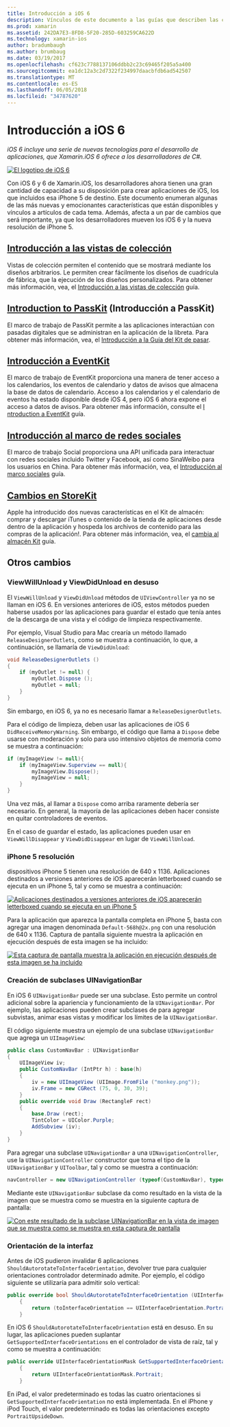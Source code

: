 ```yaml
---
title: Introducción a iOS 6
description: Vínculos de este documento a las guías que describen las características introducidas en iOS 6. Vistas de colección, PassKit, el marco de trabajo Social, y cambios en StoreKit se tratan.
ms.prod: xamarin
ms.assetid: 242DA7E3-8FD8-5F20-285D-603259CA622D
ms.technology: xamarin-ios
author: bradumbaugh
ms.author: brumbaug
ms.date: 03/19/2017
ms.openlocfilehash: cf623c7788137106ddbb2c23c69465f205a5a400
ms.sourcegitcommit: ea1dc12a3c2d7322f234997daacbfdb6ad542507
ms.translationtype: MT
ms.contentlocale: es-ES
ms.lasthandoff: 06/05/2018
ms.locfileid: "34787620"
---
```

# <a name="introduction-to-ios-6"></a>Introducción a iOS 6

_iOS 6 incluye una serie de nuevas tecnologías para el desarrollo de aplicaciones, que Xamarin.iOS 6 ofrece a los desarrolladores de C#._

[ ![](images/ios6-large.jpg "El logotipo de iOS 6")](images/ios6-large.jpg#lightbox)

Con iOS 6 y 6 de Xamarin.iOS, los desarrolladores ahora tienen una gran cantidad de capacidad a su disposición para crear aplicaciones de iOS, los que incluidos esa iPhone 5 de destino.
Este documento enumeran algunas de las más nuevas y emocionantes características que están disponibles y vínculos a artículos de cada tema. Además, afecta a un par de cambios que será importante, ya que los desarrolladores mueven los iOS 6 y la nueva resolución de iPhone 5.


## <a name="introduction-to-collection-viewsiosuser-interfacecontrolsuicollectionviewmd"></a>[Introducción a las vistas de colección](~/ios/user-interface/controls/uicollectionview.md)

Vistas de colección permiten el contenido que se mostrará mediante los diseños arbitrarios. Le permiten crear fácilmente los diseños de cuadrícula de fábrica, que la ejecución de los diseños personalizados. Para obtener más información, vea, el [Introducción a las vistas de colección](~/ios/user-interface/controls/uicollectionview.md) [](~/ios/user-interface/controls/uicollectionview.md)guía.


## <a name="introduction-to-passkitiosplatformpasskitmd"></a>[Introduction to PassKit](~/ios/platform/passkit.md) (Introducción a PassKit)

El marco de trabajo de PassKit permite a las aplicaciones interactúan con pasadas digitales que se administran en la aplicación de la libreta. Para obtener más información, vea, el [Introducción a la Guía del Kit de pasar](~/ios/platform/passkit.md).


##  <a name="introduction-to-eventkitiosplatformeventkitmd"></a>[Introducción a EventKit](~/ios/platform/eventkit.md)

El marco de trabajo de EventKit proporciona una manera de tener acceso a los calendarios, los eventos de calendario y datos de avisos que almacena la base de datos de calendario. Acceso a los calendarios y el calendario de eventos ha estado disponible desde iOS 4, pero iOS 6 ahora expone el acceso a datos de avisos. Para obtener más información, consulte el [I](~/ios/platform/eventkit.md) [ntroduction a EventKit](~/ios/platform/eventkit.md) guía.


##  <a name="introduction-to-the-social-frameworkiosplatformsocial-frameworkmd"></a>[Introducción al marco de redes sociales](~/ios/platform/social-framework.md)

El marco de trabajo Social proporciona una API unificada para interactuar con redes sociales incluido Twitter y Facebook, así como SinaWeibo para los usuarios en China. Para obtener más información, vea, el [Introducción al marco sociales](~/ios/platform/social-framework.md) guía.


##  <a name="changes-to-storekitchanges-to-storekitmd"></a>[Cambios en StoreKit](changes-to-storekit.md)

Apple ha introducido dos nuevas características en el Kit de almacén: comprar y descargar iTunes o contenido de la tienda de aplicaciones desde dentro de la aplicación y hospeda los archivos de contenido para las compras de la aplicación!. Para obtener más información, vea, el [cambia al almacén Kit](changes-to-storekit.md) guía.


## <a name="other-changes"></a>Otros cambios


### <a name="viewwillunload-and-viewdidunload-deprecated"></a>ViewWillUnload y ViewDidUnload en desuso

El `ViewWillUnload` y `ViewDidUnload` métodos de `UIViewController` ya no se llaman en iOS 6. En versiones anteriores de iOS, estos métodos pueden haberse usados por las aplicaciones para guardar el estado que tenía antes de la descarga de una vista y el código de limpieza respectivamente.

Por ejemplo, Visual Studio para Mac crearía un método llamado `ReleaseDesignerOutlets`, como se muestra a continuación, lo que, a continuación, se llamaría de `ViewDidUnload`:

```csharp
void ReleaseDesignerOutlets ()
{
    if (myOutlet != null) {
        myOutlet.Dispose ();
        myOutlet = null;
    }
}
```

Sin embargo, en iOS 6, ya no es necesario llamar a `ReleaseDesignerOutlets`.   
   
   
   
Para el código de limpieza, deben usar las aplicaciones de iOS 6 `DidReceiveMemoryWarning`. Sin embargo, el código que llama a `Dispose` debe usarse con moderación y solo para uso intensivo objetos de memoria como se muestra a continuación:

```csharp
if (myImageView != null){
    if (myImageView.Superview == null){
        myImageView.Dispose();
        myImageView = null;
    }
}
```

Una vez más, al llamar a `Dispose` como arriba raramente debería ser necesario. En general, la mayoría de las aplicaciones deben hacer consiste en quitar controladores de eventos.

En el caso de guardar el estado, las aplicaciones pueden usar en `ViewWillDisappear` y `ViewDidDisappear` en lugar de `ViewWillUnload`.


### <a name="iphone-5-resolution"></a>iPhone 5 resolución

dispositivos iPhone 5 tienen una resolución de 640 x 1136. Aplicaciones destinados a versiones anteriores de iOS aparecerán letterboxed cuando se ejecuta en un iPhone 5, tal y como se muestra a continuación:

 [![](images/01-letterboxed.png "Aplicaciones destinados a versiones anteriores de iOS aparecerán letterboxed cuando se ejecuta en un iPhone 5")](images/01-letterboxed.png#lightbox)

Para la aplicación que aparezca la pantalla completa en iPhone 5, basta con agregar una imagen denominada `Default-568h@2x.png` con una resolución de 640 x 1136. Captura de pantalla siguiente muestra la aplicación en ejecución después de esta imagen se ha incluido:

 [![](images/02-fullscreen.png "Esta captura de pantalla muestra la aplicación en ejecución después de esta imagen se ha incluido")](images/02-fullscreen.png#lightbox)

### <a name="subclassing-uinavigationbar"></a>Creación de subclases UINavigationBar

En iOS 6 `UINavigationBar` puede ser una subclase. Esto permite un control adicional sobre la apariencia y funcionamiento de la `UINavigationBar`. Por ejemplo, las aplicaciones pueden crear subclases de para agregar subvistas, animar esas vistas y modificar los límites de la `UINavigationBar`.

El código siguiente muestra un ejemplo de una subclase `UINavigationBar` que agrega un `UIImageView`:

```csharp
public class CustomNavBar : UINavigationBar
{
    UIImageView iv;
    public CustomNavBar (IntPtr h) : base(h)
    {
        iv = new UIImageView (UIImage.FromFile ("monkey.png"));
        iv.Frame = new CGRect (75, 0, 30, 39);
    }
    public override void Draw (RectangleF rect)
    {
        base.Draw (rect);
        TintColor = UIColor.Purple;
        AddSubview (iv);
    }
}
```

Para agregar una subclase `UINavigationBar` a una `UINavigationController`, use la `UINavigationController` constructor que toma el tipo de la `UINavigationBar` y `UIToolbar`, tal y como se muestra a continuación:

```csharp
navController = new UINavigationController (typeof(CustomNavBar), typeof(UIToolbar));
```

Mediante este `UINavigationBar` subclase da como resultado en la vista de la imagen que se muestra como se muestra en la siguiente captura de pantalla:

 [![](images/03-navbar.png "Con este resultado de la subclase UINavigationBar en la vista de imagen que se muestra como se muestra en esta captura de pantalla")](images/03-navbar.png#lightbox)

### <a name="interface-orientation"></a>Orientación de la interfaz

Antes de iOS pudieron invalidar 6 aplicaciones `ShouldAutorotateToInterfaceOrientation`, devolver true para cualquier orientaciones controlador determinado admite. Por ejemplo, el código siguiente se utilizaría para admitir solo vertical:

```csharp
public override bool ShouldAutorotateToInterfaceOrientation (UIInterfaceOrientation toInterfaceOrientation)
    {
        return (toInterfaceOrientation == UIInterfaceOrientation.Portrait);
    }
```

En iOS 6 `ShouldAutorotateToInterfaceOrientation` está en desuso.
En su lugar, las aplicaciones pueden suplantar `GetSupportedInterfaceOrientations` en el controlador de vista de raíz, tal y como se muestra a continuación:

```csharp
public override UIInterfaceOrientationMask GetSupportedInterfaceOrientations ()
    {
        return UIInterfaceOrientationMask.Portrait;
    }
```

En iPad, el valor predeterminado es todas las cuatro orientaciones si `GetSupportedInterfaceOrientation` no está implementada. En el iPhone y iPod Touch, el valor predeterminado es todas las orientaciones excepto `PortraitUpsideDown`.
